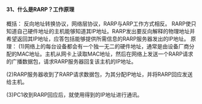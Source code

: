 #### 31、什么是RARP？工作原理

概括： 反向地址转换协议，网络层协议，RARP与ARP工作方式相反。 RARP使只知道自己硬件地址的主机能够知道其IP地址。RARP发出要反向解释的物理地址并希望返回其IP地址，应答包括能够提供所需信息的RARP服务器发出的IP地址。
原理：
(1)网络上的每台设备都会有一个独一无二的硬件地址，通常是由设备厂商分配的MAC地址。主机从网卡上读取MAC地址，然后在网络上发送一个RARP请求的广播数据包，请求RARP服务器回复该主机的IP地址。

(2)RARP服务器收到了RARP请求数据包，为其分配IP地址，并将RARP回应发送给主机。

(3)PC1收到RARP回应后，就使用得到的IP地址进行通讯。